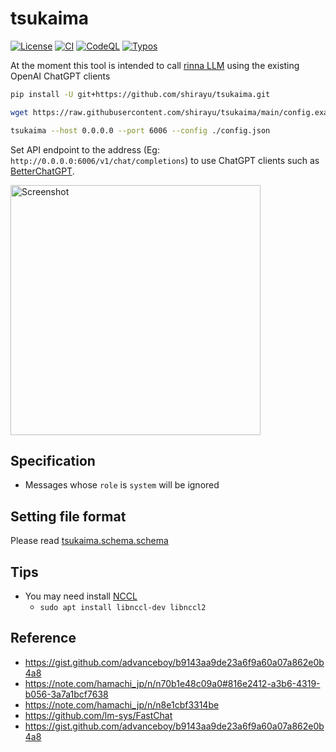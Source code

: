 
# tsukaima

[![License](https://img.shields.io/badge/License-AGPL%203.0-blue.svg)](https://github.com/shirayu/tsukaima/blob/main/LICENSE.txt)
[![CI](https://github.com/shirayu/tsukaima/actions/workflows/ci.yml/badge.svg)](https://github.com/shirayu/tsukaima/actions/workflows/ci.yml)
[![CodeQL](https://github.com/shirayu/tsukaima/actions/workflows/codeql-analysis.yml/badge.svg)](https://github.com/shirayu/tsukaima/actions/workflows/codeql-analysis.yml)
[![Typos](https://github.com/shirayu/tsukaima/actions/workflows/typos.yml/badge.svg)](https://github.com/shirayu/tsukaima/actions/workflows/typos.yml)

At the moment this tool is intended to call [rinna LLM](https://huggingface.co/rinna/japanese-gpt-neox-3.6b-instruction-ppo) using the existing OpenAI ChatGPT clients

```bash
pip install -U git+https://github.com/shirayu/tsukaima.git

wget https://raw.githubusercontent.com/shirayu/tsukaima/main/config.example.json -O config.json

tsukaima --host 0.0.0.0 --port 6006 --config ./config.json
```

Set API endpoint to the address (Eg: ``http://0.0.0.0:6006/v1/chat/completions``) to use ChatGPT clients such as [BetterChatGPT](https://github.com/ztjhz/BetterChatGPT).

<img src="https://user-images.githubusercontent.com/963961/243087372-3fca7c13-4225-414f-9f72-e438f30bf661.png" alt="Screenshot" width="400">

## Specification

- Messages whose `role` is `system` will be ignored

## Setting file format

Please read [tsukaima.schema.schema](https://github.com/shirayu/tsukaima/blob/main/tsukaima/schema/schema.py)

## Tips

- You may need install [NCCL](https://developer.nvidia.com/nccl/nccl-download)
    - ``sudo apt install libnccl-dev libnccl2``

## Reference

- <https://gist.github.com/advanceboy/b9143aa9de23a6f9a60a07a862e0b4a8>
- <https://note.com/hamachi_jp/n/n70b1e48c09a0#816e2412-a3b6-4319-b056-3a7a1bcf7638>
- <https://note.com/hamachi_jp/n/n8e1cbf3314be>
- <https://github.com/lm-sys/FastChat>
- <https://gist.github.com/advanceboy/b9143aa9de23a6f9a60a07a862e0b4a8>
